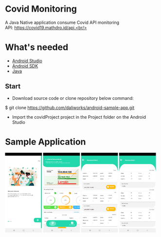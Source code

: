 # Covid Monitoring

A Java Native application consume Covid API monitoring<br/>
API: https://covid19.mathdro.id/api.<br/>

# What's needed

- [Android Studio](https://developer.android.com/studio)
- [Android SDK](https://developer.android.com/studio)
- [Java](https://www.java.com/en/download/)

## Start

- Download source code or clone repository below command:

$ git clone https://github.com/daliworks/android-sample-app.git

- Import the covidProject project in the Project folder on the Android Studio

# Sample Application

<img src="./app/sampledata/screenshoot1.jpg" width="24%" height="24%"/>       
<img src="./app/sampledata/screenshoot2.jpg" width="24%" height="24%"/>      
<img src="./app/sampledata/screenshoot3.jpg" width="24%" height="24%"/>      
<img src="./app/sampledata/screenshoot4.jpg" width="24%" height="24%"/>
